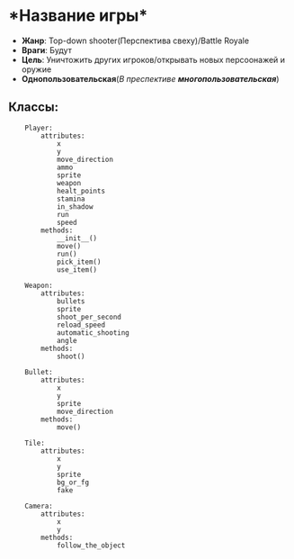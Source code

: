 # **\*Название игры\***

- **Жанр**: Top-down shooter(Перспектива свеху)/Battle Royale
- **Враги**: Будут
- **Цель**: Уничтожить других игроков/открывать новых персоонажей и оружие
- __Однопользовательская__(_В преспективе_ ___многопользовательская___)

## Классы:
```
    Player:
        attributes:
            x
            y
            move_direction
            ammo
            sprite
            weapon
            healt_points
            stamina
            in_shadow
            run
            speed
        methods:
            __init__()
            move()
            run()
            pick_item()
            use_item()

    Weapon:
        attributes:
            bullets
            sprite
            shoot_per_second
            reload_speed
            automatic_shooting
            angle
        methods:
            shoot()

    Bullet:
        attributes:
            x
            y
            sprite
            move_direction
        methods:
            move()
    
    Tile:
        attributes:
            x
            y
            sprite
            bg_or_fg
            fake
    
    Camera:
        attributes:
            x
            y
        methods:
            follow_the_object
```

